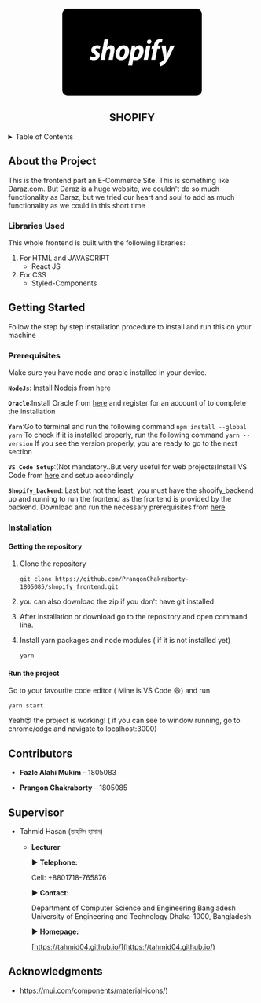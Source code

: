 
<div align="center">

![](public/images/shopify.png)

<h2 align="center">SHOPIFY</h3>
</div>


<!-- TABLE OF CONTENTS -->
<details>
  <summary>Table of Contents</summary>
  <ol>
    <li>
      <a href="#about-the-project">About The Project</a>
      <ul>
        <li><a href="#libraries-used">Libraries Used</a></li>
      </ul>
    </li>
    <li>
      <a href="#getting-started">Getting Started</a>
      <ul>
        <li><a href="#prerequisites">Prerequisites</a></li>
        <li><a href="#installation">Installation</a></li>
      </ul>
    </li>
    <li><a href="#supervisor">Supervisor</a></li>
    <li><a href="#acknowledgments">Acknowledgments</a></li>
  </ol>
</details>



<!-- ABOUT THE PROJECT -->
## About the Project

This is the frontend part an E-Commerce Site. This is something like Daraz.com. But Daraz is a huge website, we couldn't do so much functionality as Daraz, but we tried our heart and soul to add as much functionality as we could in this short time 

### Libraries Used

This whole frontend is built with the following libraries:

1. For HTML and JAVASCRIPT
   - React JS
2. For CSS
   - Styled-Components  


<!-- GETTING STARTED -->
## Getting Started

Follow the step by step installation procedure to install and run this on your machine

### Prerequisites

Make sure you have node and oracle installed in your device.

**`NodeJs`**: Install Nodejs from [here](https://nodejs.org/en/download/)

**`Oracle`**:Install Oracle from [here](http://www.oracle.com/index.html) and register for an account of to complete the installation

**`Yarn`**:Go to terminal and run the following command
            ```
              npm install --global yarn
             ```
          To check if it is installed properly, run the following command 
             ```
             yarn --version
             ```
          If you see the version properly, you are ready to go to the next section
   
**`VS Code Setup`**:(Not mandatory..But very useful for web projects)Install VS Code from [here](https://code.visualstudio.com/download) and setup accordingly

**`Shopify_backend`**: Last but not the least, you must have the shopify_backend up and running to run the frontend as the frontend is provided by                       the backend. Download and run the necessary prerequisites from [here](https://github.com/PrangonChakraborty-1805085/shopify_backend)

### Installation

#### Getting the repository

1. Clone the repository
   ```
   git clone https://github.com/PrangonChakraborty-1805085/shopify_frontend.git
   ```

2. you can also download the zip if you don't have git installed

3. After installation or download go to the repository and open command line.

4. Install yarn packages and node modules ( if it is not installed yet)

   ```
   yarn
   ```


#### Run the project

Go to your favourite code editor ( Mine is VS Code 😄) and run

```
yarn start
```

Yeah😍 the project is working! ( if you can see to window running, go to chrome/edge and navigate to localhost:3000)




<!-- CONTACT -->
## Contributors

- **Fazle Alahi Mukim** - 1805083

- **Prangon Chakraborty** - 1805085

  

## Supervisor

- Tahmid Hasan (তাহমিদ হাসান)

  - **Lecturer**
  
    ▶ **Telephone:**
    
    Cell: +8801718-765876

    ▶ **Contact:**
 
    Department of Computer Science and Engineering
    Bangladesh University of Engineering and Technology
    Dhaka-1000, Bangladesh

    ▶   **Homepage:**

    [https://tahmid04.github.io/](https://tahmid04.github.io/)



<!-- ACKNOWLEDGMENTS -->
## Acknowledgments

* https://mui.com/components/material-icons/)

